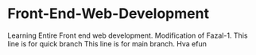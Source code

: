 # Front-End-Web-Development
Learning Entire Front end web development.
Modification of Fazal-1.
This line is for quick branch 
This line is for main branch. 
Hva efun 
